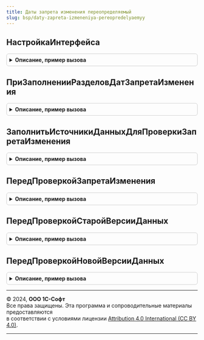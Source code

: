 ```yaml
---
title: Даты запрета изменения переопределяемый
slug: bsp/daty-zapreta-izmeneniya-pereopredelyaemyy
---
```



## НастройкаИнтерфейса
<details style="margin: 1em 0; padding: 0.5em; border: 1px solid #ccc; border-radius: 6px;">

<summary style="font-weight: bold; cursor: pointer;">Описание, пример вызова</summary>

```bsl

// Позволяет изменить работу интерфейса при встраивании.
//
// Параметры:
//  НастройкиРаботыИнтерфейса - Структура:
//   * ИспользоватьВнешнихПользователей - Булево - начальное значение Ложь,
//     если установить Истина, тогда даты запрета можно будет настраивать для внешних пользователей.
//
Процедура НастройкаИнтерфейса(НастройкиРаботыИнтерфейса) Экспорт
```

Пример вызова
```bsl
ДатыЗапретаИзмененияПереопределяемый.НастройкаИнтерфейса(НастройкиРаботыИнтерфейса) 
```
</details>

## ПриЗаполненииРазделовДатЗапретаИзменения
<details style="margin: 1em 0; padding: 0.5em; border: 1px solid #ccc; border-radius: 6px;">

<summary style="font-weight: bold; cursor: pointer;">Описание, пример вызова</summary>

```bsl

// Заполняет разделы дат запрета изменения, используемые при настройке дат запрета.
// Если не указать ни одного раздела, тогда будет доступна только настройка общей даты запрета.
//
// Параметры:
//  Разделы - ТаблицаЗначений:
//   * Имя - Строка - имя, используемое в описании источников данных в
//       процедуре ЗаполнитьИсточникиДанныхДляПроверкиЗапретаИзменения.
//
//   * Идентификатор - УникальныйИдентификатор - идентификатор ссылки элемента плана видов характеристик.
//       Чтобы получить идентификатор, нужно в режиме 1С:Предприятие выполнить метод платформы:
//       "ПланыВидовХарактеристик.РазделыДатЗапретаИзменения.ПолучитьСсылку().УникальныйИдентификатор()".
//       Не следует указывать идентификаторы, полученные любым другим способом,
//       так как это может нарушить их уникальность.
//
//   * Представление - Строка - представляет раздел в форме настройки дат запрета.
//
//   * ТипыОбъектов  - Массив - типы ссылок объектов, в разрезе которых можно настроить даты запрета,
//       например Тип("СправочникСсылка.Организации"); если не указано ни одного типа,
//       то даты запрета будут настраиваться только с точностью до раздела.
//
Процедура ПриЗаполненииРазделовДатЗапретаИзменения(Разделы) Экспорт
```

Пример вызова
```bsl
ДатыЗапретаИзмененияПереопределяемый.ПриЗаполненииРазделовДатЗапретаИзменения(Разделы) 
```
</details>

## ЗаполнитьИсточникиДанныхДляПроверкиЗапретаИзменения
<details style="margin: 1em 0; padding: 0.5em; border: 1px solid #ccc; border-radius: 6px;">

<summary style="font-weight: bold; cursor: pointer;">Описание, пример вызова</summary>

```bsl

// Позволяет задать таблицы и поля объектов для проверки запрета изменения данных.
// Для добавления нового источника в ИсточникиДанных см. ДатыЗапретаИзменения.ДобавитьСтроку.
//
// Вызывается из процедуры ИзменениеЗапрещено общего модуля ДатыЗапретаИзменения,
// используемой в подписке на событие ПередЗаписью объекта для проверки наличия
// запретов и отказа от изменений запрещенного объекта.
//
// Параметры:
//  ИсточникиДанных - ТаблицаЗначений:
//   * Таблица     - Строка - полное имя объекта метаданных,
//                   например Метаданные.Документы.ПриходнаяНакладная.ПолноеИмя().
//   * ПолеДаты    - Строка - имя реквизита объекта или табличной части,
//                   например: "Дата", "Товары.ДатаОтгрузки".
//   * Раздел      - Строка - имя раздела дат запрета, указанного в
//                   процедуре ПриЗаполненииРазделовДатЗапретаИзменения (см. выше).
//   * ПолеОбъекта - Строка - имя реквизита объекта или реквизита табличной части,
//                   например: "Организация", "Товары.Склад".
//
Процедура ЗаполнитьИсточникиДанныхДляПроверкиЗапретаИзменения(ИсточникиДанных) Экспорт
```

Пример вызова
```bsl
ДатыЗапретаИзмененияПереопределяемый.ЗаполнитьИсточникиДанныхДляПроверкиЗапретаИзменения(ИсточникиДанных) 
```
</details>

## ПередПроверкойЗапретаИзменения
<details style="margin: 1em 0; padding: 0.5em; border: 1px solid #ccc; border-radius: 6px;">

<summary style="font-weight: bold; cursor: pointer;">Описание, пример вызова</summary>

```bsl

// Позволяет переопределить выполнение проверки запрета изменения произвольным образом.
//
// Если проверка выполняется в процессе записи документа, то в свойстве ДополнительныеСвойства
// документа Объект имеется свойство РежимЗаписи (РежимЗаписиДокумента).
// Если выполняется проверка набора записей, то в свойстве ДополнительныеСвойства
// набора записей Объект имеется свойство Замещение (Булево, РежимЗамещения). Причем, в варианте
// замены записей настроено свойство Отбор для получения существующих записей из базы данных.
//
// Параметры:
//  Объект       - СправочникОбъект
//               - ДокументОбъект
//               - ПланВидовХарактеристикОбъект
//               - ПланСчетовОбъект
//               - ПланВидовРасчетаОбъект
//               - БизнесПроцессОбъект
//               - ЗадачаОбъект
//               - ПланОбменаОбъект
//               - РегистрСведенийНаборЗаписей
//               - РегистрНакопленияНаборЗаписей
//               - РегистрБухгалтерииНаборЗаписей
//               - РегистрРасчетаНаборЗаписей - проверяемый элемент данных или набор записей
//                 (как в обработчиках ПередЗаписью и ПриЧтенииНаСервере).
//
//  ПроверкаЗапретаИзменения    - Булево - установить в Ложь, чтобы пропустить проверку запрета изменения данных.
//  УзелПроверкиЗапретаЗагрузки - ПланОбменаСсылка
//                              - Неопределено - установить в Неопределено, чтобы
//                                пропустить проверку запрета загрузки данных.
//  ВерсияОбъекта               - Строка - установить "СтараяВерсия" или "НоваяВерсия", чтобы
//                                выполнить проверку только старой версии объекта (в базе данных)
//                                или только новой версии объекта (в параметре Объект).
//                                По умолчанию содержит значение "" - проверяются обе версии объекта сразу.
//
Процедура ПередПроверкойЗапретаИзменения(Объект, Экспорт
```

Пример вызова
```bsl
ДатыЗапретаИзмененияПереопределяемый.ПередПроверкойЗапретаИзменения(Объект, );
```
</details>

## ПередПроверкойСтаройВерсииДанных
<details style="margin: 1em 0; padding: 0.5em; border: 1px solid #ccc; border-radius: 6px;">

<summary style="font-weight: bold; cursor: pointer;">Описание, пример вызова</summary>

```bsl

// Позволяет переопределить получение данных для проверки даты запрета старой (существующей) версии данных.
// Если заполнить ДанныеДляПроверки, тогда они не будут автоматически загружаться из
// базы данных по значениям параметров ОбъектМетаданных и ИдентификаторДанных.
//
// Если выполняется проверка набора записей, то в свойстве ДополнительныеСвойства
// набора записей ИдентификаторДанных имеется свойство Замещение (Булево, РежимЗамещения)
// с возможными значениями: Замещение, Обновление, Слияние, Удаление. Причем, в варианте
// замены записей настроено свойство Отбор для получения существующих записей из базы данных.
//
// Параметры:
//  ОбъектМетаданных - ОбъектМетаданных - объект метаданных получаемых данных.
//  ИдентификаторДанных - СправочникСсылка
//                      - ДокументСсылка
//                      - ПланВидовХарактеристикСсылка
//                      - ПланСчетовСсылка
//                      - ПланВидовРасчетаСсылка
//                      - БизнесПроцессСсылка
//                      - ЗадачаСсылка
//                      - ПланОбменаСсылка - ссылка на элемент данных.
//                      - Отбор - отбор набора записей, когда Замещение равно Истина.
//                      - РегистрСведенийНаборЗаписей
//                      - РегистрНакопленияНаборЗаписей
//                      - РегистрБухгалтерииНаборЗаписей
//                      - РегистрРасчетаНаборЗаписей - набор записей, когда Замещение не Булево.
//
//  УзелПроверкиЗапретаЗагрузки - Неопределено
//                              - ПланОбменаСсылка - если Неопределено, то проверить запрет
//                                изменения данных; иначе - загрузку данных из указанного узла плана обмена.
//
//  ДанныеДляПроверки - см. ДатыЗапретаИзменения.ШаблонДанныхДляПроверки.
//
//  Пример:
//  Если ТипЗнч(ИдентификаторДанных) = Тип("ДокументСсылка.Заказ") Тогда
//  	Данные = ОбщегоНазначения.ЗначенияРеквизитовОбъекта(ИдентификаторДанных, "Организация, ДатаОкончанияРабот, ЗаказНаряд");
//  	Если Данные.ЗаказНаряд Тогда
//  		Проверка = ДанныеДляПроверки.Добавить();
//  		Проверка.Раздел = "ЗаказНаряды";
//  		Проверка.Объект =  Данные.Организация;
//  		Проверка.Дата   = Данные.ДатаОкончанияРабот;
//  	КонецЕсли;
//  КонецЕсли;
//
Процедура ПередПроверкойСтаройВерсииДанных(ОбъектМетаданных, ИдентификаторДанных, УзелПроверкиЗапретаЗагрузки, ДанныеДляПроверки) Экспорт
```

Пример вызова
```bsl
ДатыЗапретаИзмененияПереопределяемый.ПередПроверкойСтаройВерсииДанных(ОбъектМетаданных, ИдентификаторДанных, УзелПроверкиЗапретаЗагрузки, ДанныеДляПроверки) 
```
</details>

## ПередПроверкойНовойВерсииДанных
<details style="margin: 1em 0; padding: 0.5em; border: 1px solid #ccc; border-radius: 6px;">

<summary style="font-weight: bold; cursor: pointer;">Описание, пример вызова</summary>

```bsl

// Позволяет переопределить получение данных для проверки даты запрета новой (будущей) версии данных.
// Если заполнить ДанныеДляПроверки, тогда они не будут автоматически извлекаться из объекта и
// дополнительно загружаться из базы данных по значениям параметров ОбъектМетаданных и Данные.
//
// Если проверка выполняется в процессе записи документа, то в свойстве ДополнительныеСвойства
// документа Данные имеется свойство РежимЗаписи (РежимЗаписиДокумента).
// Если выполняется проверка набора записей, то в свойстве ДополнительныеСвойства
// набора записей Данные имеется свойство Замещение (Булево, РежимЗамещения)
// с возможными значениями: Добавление, Замещение, Обновление, Слияние. Причем, в варианте
// замены записей настроено свойство Отбор для получения существующих записей из базы данных.
//
// Параметры:
//  ОбъектМетаданных - ОбъектМетаданных - объект метаданных получаемых данных.
//  Данные  - СправочникОбъект
//          - ДокументОбъект
//          - ПланВидовХарактеристикОбъект
//          - ПланСчетовОбъект
//          - ПланВидовРасчетаОбъект
//          - БизнесПроцессОбъект
//          - ЗадачаОбъект
//          - ПланОбменаОбъект
//          - РегистрСведенийНаборЗаписей
//          - РегистрНакопленияНаборЗаписей
//          - РегистрБухгалтерииНаборЗаписей
//          - РегистрРасчетаНаборЗаписей - проверяемый элемент данных или набор записей.
//
//  УзелПроверкиЗапретаЗагрузки - Неопределено
//                              - ПланОбменаСсылка - если Неопределено, то проверить запрет
//                                изменения данных; иначе - загрузку данных из указанного узла плана обмена.
//
//  ДанныеДляПроверки - см. ДатыЗапретаИзменения.ШаблонДанныхДляПроверки.
//
//  Пример:
//  Если ТипЗнч(Данные) = Тип("ДокументОбъект.Заказ") И Данные.ЗаказНаряд Тогда
//
//  	Проверка = ДанныеДляПроверки.Добавить();
//  	Проверка.Раздел = "ЗаказНаряды";
//  	Проверка.Объект =  Данные.Организация;
//  	Проверка.Дата   = Данные.ДатаОкончанияРабот;
//
//  КонецЕсли;
//
Процедура ПередПроверкойНовойВерсииДанных(ОбъектМетаданных, Данные, УзелПроверкиЗапретаЗагрузки, ДанныеДляПроверки) Экспорт
```

Пример вызова
```bsl
ДатыЗапретаИзмененияПереопределяемый.ПередПроверкойНовойВерсииДанных(ОбъектМетаданных, Данные, УзелПроверкиЗапретаЗагрузки, ДанныеДляПроверки) 
```
</details>

---

© 2024, **ООО 1С-Софт**  
Все права защищены. Эта программа и сопроводительные материалы предоставляются  
в соответствии с условиями лицензии [Attribution 4.0 International (CC BY 4.0)](https://creativecommons.org/licenses/by/4.0/legalcode).

---
